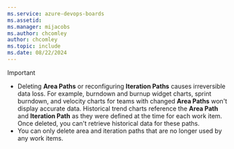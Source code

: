 ```yaml
---
ms.service: azure-devops-boards
ms.assetid: 
ms.manager: mijacobs
ms.author: chcomley
author: chcomley
ms.topic: include
ms.date: 08/22/2024
---
```

 
> [!IMPORTANT]  
> - Deleting **Area Paths** or reconfiguring **Iteration Paths** causes irreversible data loss. For example, burndown and burnup widget charts, sprint burndown, and velocity charts for teams with changed **Area Paths** won't display accurate data. Historical trend charts reference the **Area Path** and **Iteration Path** as they were defined at the time for each work item. Once deleted, you can't retrieve historical data for these paths.
> - You can only delete area and iteration paths that are no longer used by any work items.
 